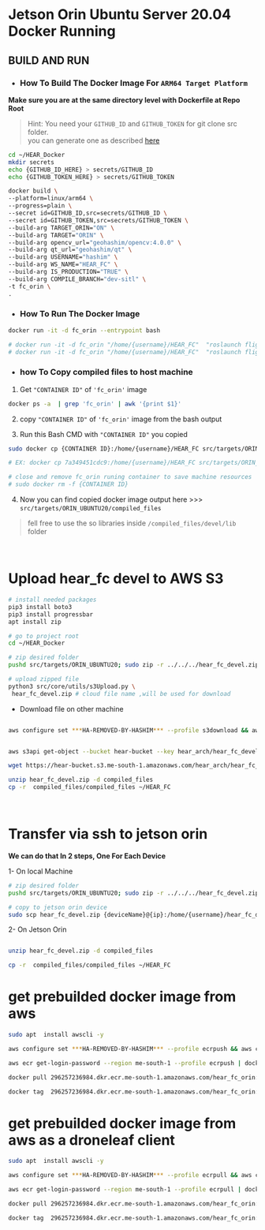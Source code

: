 # Jetson Orin Ubuntu Server 20.04 Docker Running

## BUILD AND RUN

* ### How To Build The Docker Image For ```ARM64 Target Platform``` 


**Make sure you are at the same directory level with Dockerfile at Repo Root**

> Hint: You need your ```GITHUB_ID``` and ```GITHUB_TOKEN``` for git clone src folder.\
you can generate one as described [here](https://docs.github.com/en/authentication/keeping-your-account-and-data-secure/managing-your-personal-access-tokens)
```bash 
cd ~/HEAR_Docker
mkdir secrets
echo {GITHUB_ID_HERE} > secrets/GITHUB_ID
echo {GITHUB_TOKEN_HERE} > secrets/GITHUB_TOKEN

docker build \
--platform=linux/arm64 \
--progress=plain \
--secret id=GITHUB_ID,src=secrets/GITHUB_ID \
--secret id=GITHUB_TOKEN,src=secrets/GITHUB_TOKEN \
--build-arg TARGET_ORIN="ON" \
--build-arg TARGET="ORIN" \
--build-arg opencv_url="geohashim/opencv:4.0.0" \
--build-arg qt_url="geohashim/qt" \
--build-arg USERNAME="hashim" \
--build-arg WS_NAME="HEAR_FC" \
--build-arg IS_PRODUCTION="TRUE" \
--build-arg COMPILE_BRANCH="dev-sitl" \
-t fc_orin \
.

```

- ### How To Run The Docker Image

```bash 
docker run -it -d fc_orin --entrypoint bash

# docker run -it -d fc_orin "/home/{username}/HEAR_FC"  "roslaunch flight_controller flight_controller.launch DRONE_NAME:=UAV"
# docker run -it -d fc_orin "/home/{username}/HEAR_FC"  "roslaunch flight_controller PX4_SITL.launch DRONE_NAME:=UAV"


```


- ### how To Copy compiled files to host machine
1. Get ```"CONTAINER ID"``` of ```'fc_orin'``` image
```bash 
docker ps -a  | grep 'fc_orin' | awk '{print $1}'
```

2. copy ```"CONTAINER ID"``` of ```'fc_orin'``` image from the bash output

3. Run this Bash CMD with ```"CONTAINER ID"``` you copied
```bash
sudo docker cp {CONTAINER ID}:/home/{username}/HEAR_FC src/targets/ORIN_UBUNTU20/compiled_files

# EX: docker cp 7a349451cdc9:/home/{username}/HEAR_FC src/targets/ORIN_UBUNTU20/compiled_files

# close and remove fc_orin runing container to save machine resources
# sudo docker rm -f {CONTAINER ID}
```

4. Now you can find copied docker image output here >>> ```src/targets/ORIN_UBUNTU20/compiled_files```

> fell free to use the so libraries inside ```/compiled_files/devel/lib``` folder

<br>

# Upload hear_fc devel to AWS S3

```bash
# install needed packages
pip3 install boto3
pip3 install progressbar
apt install zip

# go to project root
cd ~/HEAR_Docker

# zip desired folder
pushd src/targets/ORIN_UBUNTU20; sudo zip -r ../../../hear_fc_devel.zip ./compiled_files; popd

# upload zipped file
python3 src/core/utils/s3Upload.py \
 hear_fc_devel.zip # cloud file name ,will be used for download


```
- Download file on other machine

```bash

aws configure set ***HA-REMOVED-BY-HASHIM*** --profile s3download && aws configure set ***HA-REMOVED-BY-HASHIM*** --profile s3download && aws configure set region "me-south-1" --profile s3download


aws s3api get-object --bucket hear-bucket --key hear_arch/hear_fc_devel.zip hear_fc_devel.zip --profile s3download

wget https://hear-bucket.s3.me-south-1.amazonaws.com/hear_arch/hear_fc_devel.zip 

unzip hear_fc_devel.zip -d compiled_files
cp -r  compiled_files/compiled_files ~/HEAR_FC
```

<br>

# Transfer via ssh to jetson orin

**We can do that In 2 steps, One For Each Device**

1- On local Machine

```bash
# zip desired folder
pushd src/targets/ORIN_UBUNTU20; sudo zip -r ../../../hear_fc_devel.zip ./compiled_files; popd

# copy to jetson orin device
sudo scp hear_fc_devel.zip {deviceName}@{ip}:/home/{username}/hear_fc_devel.zip


```

2- On Jetson Orin

``` bash

unzip hear_fc_devel.zip -d compiled_files

cp -r  compiled_files/compiled_files ~/HEAR_FC

```


# get prebuilded docker image from aws

```bash
sudo apt  install awscli -y

aws configure set ***HA-REMOVED-BY-HASHIM*** --profile ecrpush && aws configure set ***HA-REMOVED-BY-HASHIM*** --profile ecrpush && aws configure set region "me-south-1" --profile ecrpush

aws ecr get-login-password --region me-south-1 --profile ecrpush | docker login --username AWS --password-stdin 296257236984.dkr.ecr.me-south-1.amazonaws.com

docker pull 296257236984.dkr.ecr.me-south-1.amazonaws.com/hear_fc_orin:latest

docker tag  296257236984.dkr.ecr.me-south-1.amazonaws.com/hear_fc_orin:latest fc_orin:latest

```


# get prebuilded docker image from aws as a droneleaf client

```bash
sudo apt  install awscli -y

aws configure set ***HA-REMOVED-BY-HASHIM*** --profile ecrpull && aws configure set ***HA-REMOVED-BY-HASHIM*** --profile ecrpull && aws configure set region "me-south-1" --profile ecrpull

aws ecr get-login-password --region me-south-1 --profile ecrpull | docker login --username AWS --password-stdin 296257236984.dkr.ecr.me-south-1.amazonaws.com

docker pull 296257236984.dkr.ecr.me-south-1.amazonaws.com/hear_fc_orin:latest

docker tag  296257236984.dkr.ecr.me-south-1.amazonaws.com/hear_fc_orin:latest fc_orin:latest

```


